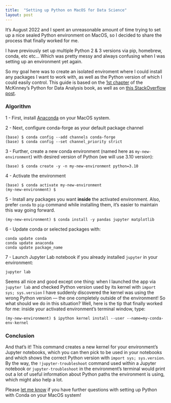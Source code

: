 ```yaml
---
title:  "Setting up Python on MacOS for Data Science"
layout: post
---
```


It’s August 2022 and I spent an unreasonable amount of time trying to set up a nice sealed Python environment on MacOS, so I decided to share the process that finally worked for me. 





I have previously set up multiple Python 2 & 3 versions via pip, homebrew, conda, etc etc… Which was pretty messy and always confusing when I was setting up an environment yet again.

So my goal here was to create an isolated enviroment where I could install any packages I want to work with, as well as the Python version of which I could easily control. This guide is based on the [1st chapter](https://wesmckinney.com/book/preliminaries.html#installation_mac) of the McKinney’s Python for Data Analysis book, as well as on [this StackOverflow post](https://stackoverflow.com/questions/58068818/how-to-use-jupyter-notebooks-in-a-conda-environment).

### Algorithm

1 - First, install [Anaconda](https://www.anaconda.com/) on your MacOS system.

2 - Next, configure conda-forge as your default package channel

```shell
(base) $ conda config --add channels conda-forge
(base) $ conda config --set channel_priority strict
```



3 - Further, create a new conda environment (named here as `my-new-environment`) with desired version of Python (we will use 3.10 version):

```shell
(base) $ conda create -y -n my-new-environment python=3.10
```



4 - Activate the environment

```shell
(base) $ conda activate my-new-environment
(my-new-environment) $
```



5 - Install any packages you want **inside** the activated environment. Also, prefer `conda` to `pip` command while installing them, it’s easier to maintain this way going forward.

```shell
(my-new-environment) $ conda install -y pandas jupyter matplotlib
```



6 - Update conda or selected packages with:

```shell
conda update conda
conda update anaconda 
conda update package_name
```



7 - Launch Jupyter Lab notebook if you already installed `jupyter` in your environment:

```shell
jupyter lab
```



Seems all nice and good except one thing: when I launched the app via `jupyter lab` and checked Python version used by its kernel with `import sys; sys.version` I have suddenly discovered the kernel was using the wrong Python version — the one completely outside of the environment! So what should we do in this situation? Well, here is the tip that finally worked for me: inside your activated environment’s terminal window, type:

```shell
(my-new-environment) $ ipython kernel install --user --name=my-conda-env-kernel
```



### Conclusion

And that’s it! This command creates a new kernel for your environment’s Jupyter notebooks, which you can then pick to be used in your notebooks and which shows the correct Python version with `import sys; sys.version`. By the way, the `!jupyter-troubleshoot` command used within a Jupyter notebook or `jupyter-troubleshoot` in the environment’s terminal would print out a lot of useful information about Python paths the environment is using, which might also help a lot. 

Please [let me know](https://docs.google.com/forms/d/e/1FAIpQLSew1RoP25e-oMoSCbqkKta9mxYJcwb2amqofNpDGtRYrxR8WA/viewform) if you have further questions with setting up Python with Conda on your MacOS system!